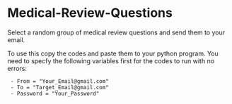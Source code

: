 # Medical-Review-Questions

Select a random group of medical review questions and send them to your email.

To use this copy the codes and paste them to your python program. You need to specfy the following variables first for the codes to run with no errors: 

     - From = "Your_Email@gmail.com"
     - To = "Target_Email@gmail.com" 
     - Password = "Your_Password"
